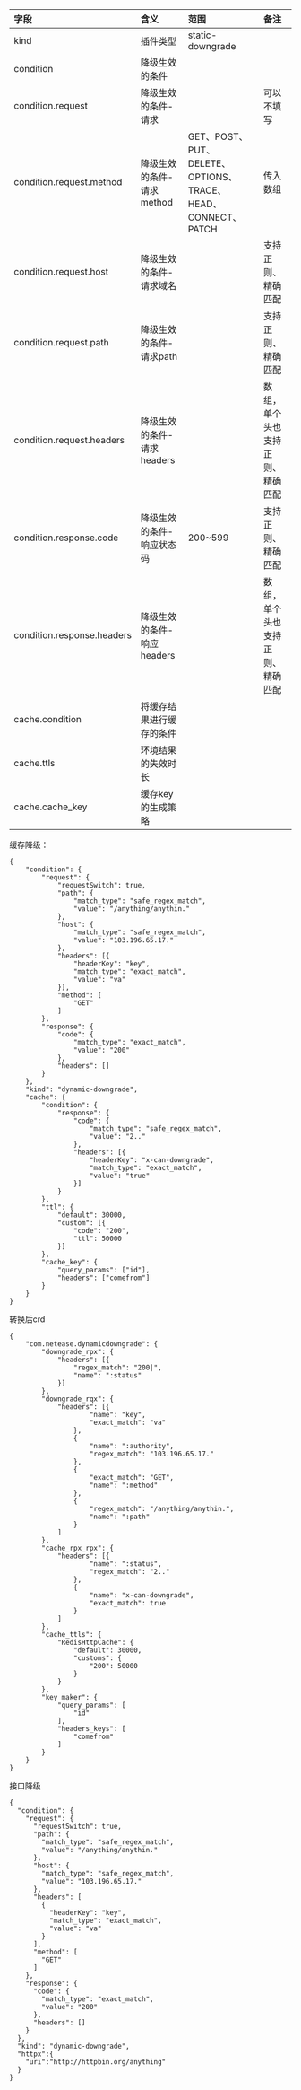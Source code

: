 | 字段             | 含义         | 范围               | 备注           |
|:---------------|:-----------|:-----------------|:-------------|
| kind           | 插件类型       | static-downgrade |              |
| condition      | 降级生效的条件    |                  |              |
| condition.request | 降级生效的条件-请求 |                  | 可以不填写             |
| condition.request.method | 降级生效的条件-请求method | GET、POST、PUT、DELETE、OPTIONS、TRACE、HEAD、CONNECT、PATCH | 传入数组 |
| condition.request.host   | 降级生效的条件-请求域名   |   | 支持正则、精确匹配 |
| condition.request.path   | 降级生效的条件-请求path   |   | 支持正则、精确匹配 |
| condition.request.headers | 降级生效的条件-请求headers |  | 数组，单个头也支持正则、精确匹配 |
| condition.response.code | 降级生效的条件-响应状态码 | 200~599 | 支持正则、精确匹配 |
| condition.response.headers | 降级生效的条件-响应headers |  | 数组，单个头也支持正则、精确匹配 |
| cache.condition       | 将缓存结果进行缓存的条件       |                  |              |    |
| cache.ttls        | 环境结果的失效时长 |                  |  |    |
| cache.cache_key           | 缓存key的生成策略   |                  |              |    |
缓存降级：
```
{
	"condition": {
		"request": {
			"requestSwitch": true,
			"path": {
				"match_type": "safe_regex_match",
				"value": "/anything/anythin."
			},
			"host": {
				"match_type": "safe_regex_match",
				"value": "103.196.65.17."
			},
			"headers": [{
				"headerKey": "key",
				"match_type": "exact_match",
				"value": "va"
			}],
			"method": [
				"GET"
			]
		},
		"response": {
			"code": {
				"match_type": "exact_match",
				"value": "200"
			},
			"headers": []
		}
	},
	"kind": "dynamic-downgrade",
	"cache": {
		"condition": {
			"response": {
				"code": {
					"match_type": "safe_regex_match",
					"value": "2.."
				},
				"headers": [{
					"headerKey": "x-can-downgrade",
					"match_type": "exact_match",
					"value": "true"
				}]
			}
		},
		"ttl": {
			"default": 30000,
			"custom": [{
				"code": "200",
				"ttl": 50000
			}]
		},
		"cache_key": {
			"query_params": ["id"],
			"headers": ["comefrom"]
		}
	}
}

```
转换后crd
```
{
	"com.netease.dynamicdowngrade": {
		"downgrade_rpx": {
			"headers": [{
				"regex_match": "200|",
				"name": ":status"
			}]
		},
		"downgrade_rqx": {
			"headers": [{
					"name": "key",
					"exact_match": "va"
				},
				{
					"name": ":authority",
					"regex_match": "103.196.65.17."
				},
				{
					"exact_match": "GET",
					"name": ":method"
				},
				{
					"regex_match": "/anything/anythin.",
					"name": ":path"
				}
			]
		},
		"cache_rpx_rpx": {
			"headers": [{
					"name": ":status",
					"regex_match": "2.."
				},
				{
					"name": "x-can-downgrade",
					"exact_match": true
				}
			]
		},
		"cache_ttls": {
			"RedisHttpCache": {
				"default": 30000,
				"customs": {
					"200": 50000
				}
			}
		},
		"key_maker": {
			"query_params": [
				"id"
			],
			"headers_keys": [
				"comefrom"
			]
		}
	}
}
```
接口降级
```
{
  "condition": {
    "request": {
      "requestSwitch": true,
      "path": {
        "match_type": "safe_regex_match",
        "value": "/anything/anythin."
      },
      "host": {
        "match_type": "safe_regex_match",
        "value": "103.196.65.17."
      },
      "headers": [
        {
          "headerKey": "key",
          "match_type": "exact_match",
          "value": "va"
        }
      ],
      "method": [
        "GET"
      ]
    },
    "response": {
      "code": {
        "match_type": "exact_match",
        "value": "200"
      },
      "headers": []
    }
  },
  "kind": "dynamic-downgrade",
  "httpx":{
    "uri":"http://httpbin.org/anything"
  }
}
```